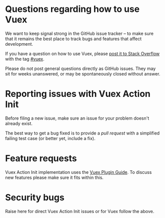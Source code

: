 # Questions regarding how to use Vuex

We want to keep signal strong in the GitHub issue tracker – to make sure that it remains the best place to track bugs and features that affect development.

If you have a question on how to use Vuex, please [post it to Stack Overflow](https://stackoverflow.com/questions/ask?tags=vuex) with the tag [#vuex](https://stackoverflow.com/questions/tagged/vuex).

Please do not post general questions directly as GitHub issues. They may sit for weeks unanswered, or may be spontaneously closed without answer.

# Reporting issues with Vuex Action Init

Before filing a new issue, make sure an issue for your problem doesn't already exist.

The best way to get a bug fixed is to provide a *pull request* with a simplified failing test case (or better yet, include a fix).

# Feature requests

Vuex Action Init implementation uses the [Vuex Plugin Guide](https://vuex.vuejs.org/guide/plugins.html). To discuss new features please make sure it fits within this.

# Security bugs

Raise here for direct Vuex Action Init issues or for Vuex follow the above.